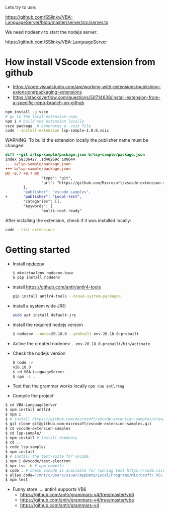 

Lets try to use:

https://github.com/SSlinky/VBA-LanguageServer/blob/master/server/src/server.ts

We need nodeenv to start the nodejs server:

https://github.com/SSlinky/VBA-LanguageServer


# How install VScode extension from github

* https://code.visualstudio.com/api/working-with-extensions/publishing-extension#packaging-extensions
* https://stackoverflow.com/questions/50714638/install-extension-from-a-specific-repo-branch-on-github

```bash
npm install -g vsce
# go to the local extension-repo
npm i # build the extension locally
vsce package  # Generates a .vsix file
code --install-extension lsp-sample-1.0.0.vsix 
```

WARNING: To build the extension locally the publisher name must be changed 

```diff
diff --git a/lsp-sample/package.json b/lsp-sample/package.json
index 58336427..1d40269c 100644
--- a/lsp-sample/package.json
+++ b/lsp-sample/package.json
@@ -8,7 +8,7 @@
                "type": "git",
                "url": "https://github.com/Microsoft/vscode-extension-samples"
        },
-       "publisher": "vscode-samples",
+       "publisher": "Local-test",
        "categories": [],
        "keywords": [
                "multi-root ready"
```

After installing the extension, check if it was installed locally:

```bash
code --list-extensions
```

# Getting started

* Install [nodeenv](https://github.com/ekalinin/nodeenv)

  ```bash
  $ mkvirtualenv nodeenv-base
  $ pip install nodeenv
  ```

* install https://github.com/antlr/antlr4-tools
  ```bash
  pip install antlr4-tools --break-system-packages
  ```

* install a system wide JRE:
  
  ```bash
  sudo apt install default-jre
  ```

* install the required nodejs version

  ```bash
  $ nodeenv --node=20.18.0 --prebuilt env-20.18.0-prebuilt
  ```
* Active the created nodenev `. env-20.18.0-prebuilt/bin/activate`
* Check the nodejs version 
  
  ```bash
  $ node -v
  v20.18.0
  $ cd VBA-LanguageServer
  $ npm -i .
  ```

* Test that the grammar works locally `npm run antlr4ng`

* Compile the project

```bash
$ cd VBA-LanguageServer
$ npm install antlr4
$ npm i
$ # install https://github.com/microsoft/vscode-extension-samples/tree/main/lsp-sample
$ git clone git@github.com:microsoft/vscode-extension-samples.git 
$ cd vscode-extension-samples
$ cd lsp-sample/
$ npm install # install depdency 
$ cd ..
$ code lsp-sample/
$ npm install
$ # install the test-suite for vscode
$ npm i @vscode/test-electron
$ npx tsc -b # npm compile
$ code . # check vscode is available for running test https://code.visualstudio.com/docs/remote/wsl-tutorial
$ alias code="/mnt/c/Users/ssuar/AppData/Local/Programs/Microsoft\ VS\ Code/Code.exe" # enable VS Code launch from WSL: https://stackoverflow.com/questions/43640023/launch-vs-code-from-wsl-bash
$ npm test
```

* Funny store .... antlr4 supports VB6 
    * https://github.com/antlr/grammars-v4/tree/master/vb6
    * https://github.com/antlr/grammars-v4/tree/master/vba
    * https://github.com/antlr/grammars-v4 